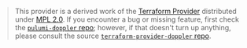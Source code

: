 > This provider is a derived work of the [Terraform Provider](https://github.com/DopplerHQ/terraform-provider-doppler)
> distributed under [MPL 2.0](https://www.mozilla.org/en-US/MPL/2.0/). If you encounter a bug or missing feature,
> first check the [`pulumi-doppler` repo](https://github.com/pulumiverse/pulumi-doppler/issues); however, if that doesn't turn up anything,
> please consult the source [`terraform-provider-doppler` repo](https://github.com/DopplerHQ/terraform-provider-doppler/issues).
